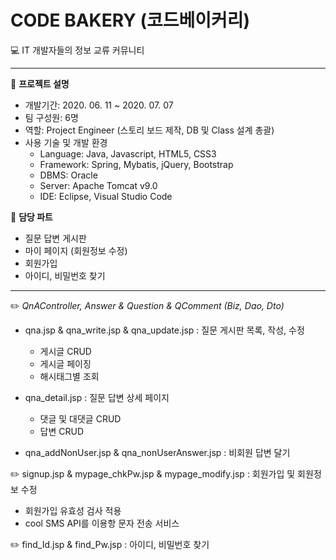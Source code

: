 # CODE BAKERY (코드베이커리)
💻 IT 개발자들의 정보 교류 커뮤니티

* * *
🔖 **프로젝트 설명**
  - 개발기간: 2020. 06. 11 ~ 2020. 07. 07
  - 팀 구성원: 6명
  - 역할: Project Engineer (스토리 보드 제작, DB 및 Class 설계 총괄)
  - 사용 기술 및 개발 환경
    - Language: Java, Javascript, HTML5, CSS3
    - Framework: Spring, Mybatis, jQuery, Bootstrap
    - DBMS: Oracle
    - Server: Apache Tomcat v9.0
    - IDE: Eclipse, Visual Studio Code
    
🔖 **담당 파트**
  - 질문 답변 게시판
  - 마이 페이지 (회원정보 수정)
  - 회원가입
  - 아이디, 비밀번호 찾기
* * *
✏️ _QnAController, Answer & Question & QComment (Biz, Dao, Dto)_
- qna.jsp & qna_write.jsp & qna_update.jsp : 질문 게시판 목록, 작성, 수정
  - 게시글 CRUD
  - 게시글 페이징
  - 해시태그별 조회
  
- qna_detail.jsp : 질문 답변 상세 페이지
  - 댓글 및 대댓글 CRUD
  - 답변 CRUD
  
- qna_addNonUser.jsp & qna_nonUserAnswer.jsp : 비회원 답변 달기
  
✏️ signup.jsp & mypage_chkPw.jsp & mypage_modify.jsp : 회원가입 및 회원정보 수정
  - 회원가입 유효성 검사 적용
  - cool SMS API를 이용항 문자 전송 서비스
  
✏️ find_Id.jsp & find_Pw.jsp : 아이디, 비밀번호 찾기

